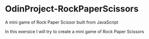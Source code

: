 # OdinProject-RockPaperScissors
A mini game of Rock Paper Scissor built from JavaScript

In this exersice I will try to create a mini game of Rock Paper Scissors

